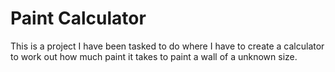 # Paint Calculator
This is a project I have been tasked to do where I have to create a calculator to work out how much paint it takes to paint a wall of a unknown size.
